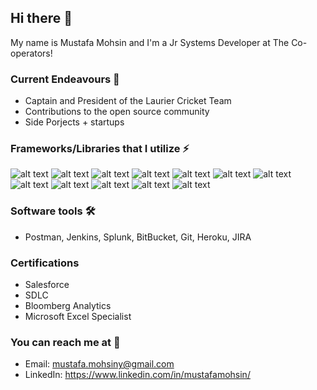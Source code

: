 ## Hi there 👋
My name is Mustafa Mohsin and I'm a Jr Systems Developer at The Co-operators!

### Current Endeavours 👯
- Captain and President of the Laurier Cricket Team
- Contributions to the open source community
- Side Porjects + startups

### Frameworks/Libraries that I utilize ⚡
![alt text](https://cdn2.iconfinder.com/data/icons/designer-skills/128/code-programming-javascript-software-develop-command-language-48.png)
![alt text](https://img.icons8.com/color/1x/typescript.png)
![alt text](https://cdn0.iconfinder.com/data/icons/logos-brands-in-colors/128/react_color-48.png)
![alt text](https://cdn4.iconfinder.com/data/icons/logos-and-brands/512/21_Angular_logo_logos-48.png)
![alt text](https://cdn4.iconfinder.com/data/icons/logos-and-brands/512/256_Php_logo-48.png)
![alt text](https://cdn3.iconfinder.com/data/icons/popular-services-brands/512/node-48.png)
![alt text](https://cdn.iconscout.com/icon/free/png-48/mongodb-3-1175138.png)
![alt text](https://img.icons8.com/color/1x/postgreesql.png)
![alt text](https://cdn4.iconfinder.com/data/icons/logos-3/181/MySQL-48.png)
![alt text](https://cdn4.iconfinder.com/data/icons/logos-and-brands/512/288_Sass_logo-48.png)
![alt text](https://cdn1.iconfinder.com/data/icons/logotypes/32/badge-css-3-48.png)
![alt text](https://cdn.iconscout.com/icon/free/png-64/jest-3629451-3031514.png)

### Software tools 🛠️
- Postman, Jenkins, Splunk, BitBucket, Git, Heroku, JIRA

### Certifications 
- Salesforce
- SDLC 
- Bloomberg Analytics
- Microsoft Excel Specialist 

### You can reach me at :e-mail: 
- Email: mustafa.mohsiny@gmail.com
- LinkedIn: https://www.linkedin.com/in/mustafamohsin/

<!--
**MustafaMasud/MustafaMasud** is a ✨ _special_ ✨ repository because its `README.md` (this file) appears on your GitHub profile.

Here are some ideas to get you started:

- 🔭 I’m currently working on ...
- 🌱 I’m currently learning ...
- 👯 I’m looking to collaborate on ...
- 🤔 I’m looking for help with ...
- 💬 Ask me about ...
- 📫 How to reach me: ...
- 😄 Pronouns: ...
- ⚡ Fun fact: ...
-->
